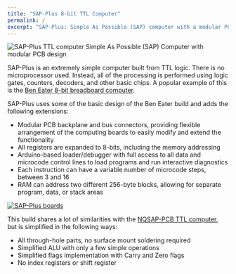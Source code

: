 ```yaml
---
title: "SAP-Plus 8-bit TTL Computer"
permalink: /
excerpt: "SAP-Plus: Simple As Possible (SAP) computer with a modular PCB design"
---
```


![SAP-Plus TTL computer](assets/videos/sap-plus.gif "SAP-Plus")
Simple As Possible (SAP) Computer with modular PCB design

SAP-Plus is an extremely simple computer built from TTL logic.  There is no microprocessor used.  Instead, all of the processing is performed using logic gates, counters, decoders, and other basic chips.  A popular example of this is the [Ben Eater 8-bit breadboard computer](https://eater.net/8bit).

SAP-Plus uses some of the basic design of the Ben Eater build and adds the following extensions:

* Modular PCB backplane and bus connectors, providing flexible arrangement of the computing boards to easily modify and extend the functionality
* All registers are expanded to 8-bits, including the memory addressing
* Arduino-based loader/debugger with full access to all data and microcode control lines to load programs and run interactive diagnostics
* Each instruction can have a variable number of microcode steps, between 3 and 16
* RAM can address two different 256-byte blocks, allowing for separate program, data, or stack areas

[![SAP-Plus boards](assets/images/boards1-500.jpg "SAP-Plus boards")](assets/images/boards1.jpg)

This build shares a lot of similarities with the [NQSAP-PCB TTL computer](https://tomnisbet.github.io/nqsap-pcb/), but is simplified in the following ways:

* All through-hole parts, no surface mount soldering required
* Simplified ALU with only a few simple operations
* Simplified flags implementation with Carry and Zero flags
* No index registers or shift register



